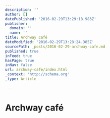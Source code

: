 ```yaml
---
description: ''
author: []
datePublished: '2016-02-29T13:29:18.983Z'
publisher:
  domain: ''
  name: ''
title: Archway café
dateModified: '2016-02-29T13:28:24.385Z'
sourcePath: _posts/2016-02-29-archway-cafe.md
published: true
inFeed: true
hasPage: true
inNav: false
url: archway-cafe/index.html
_context: 'http://schema.org'
_type: Article

---
```

# Archway café